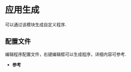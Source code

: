 # 应用生成

<script src="docs/js/../../example/js/appGen.js" type="text/javascript" charset="utf-8"></script>
 
  可以通过该模块生成自定义程序.
  
## 配置文件 &nbsp;
  编辑程序配置文件，右键编辑框可以生成程序，详细内容可参考.
  
* **参考** 




<div class="adoc" id="div_配置文件"><div id="appGenExample" class="example code" style="min-height:100px; font-size: 14px; line-height: 20px;" contenteditable="true"><pre style="background: none; border: none; padding: 0;font-size: 14px; line-height: 20px;"></pre>  </div></div>


